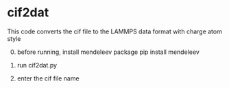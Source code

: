 # cif2dat

This code converts the cif file to the LAMMPS data format with charge atom style

0. before running, install mendeleev package
pip install mendeleev

1. run cif2dat.py

2. enter the cif file name


